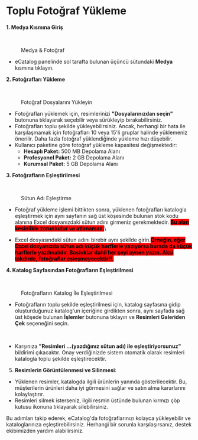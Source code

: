 # Toplu Fotoğraf Yükleme

**1. Medya Kısmına Giriş**

<figure><img src="../.gitbook/assets/Fotoğraf Yükleme ve Medya.png" alt=""><figcaption><p>Medya  &#x26; Fotoğraf</p></figcaption></figure>

* eCatalog panelinde sol tarafta bulunan üçüncü sütundaki **Medya** kısmına tıklayın.

**2. Fotoğrafları Yükleme**

<figure><img src="../.gitbook/assets/Fotoğrafları Yükleme (1).png" alt=""><figcaption><p>Fotoğraf Dosyalarını Yükleyin</p></figcaption></figure>

* Fotoğrafları yüklemek için, resimlerinizi **"Dosyalarınızdan seçin"** butonuna tıklayarak seçebilir veya sürükleyip bırakabilirsiniz.
* Fotoğrafları toplu şekilde yükleyebilirsiniz. Ancak, herhangi bir hata ile karşılaşmamak için fotoğrafları 10 veya 15'li gruplar halinde yüklemeniz önerilir. Daha fazla fotoğraf yüklendiğinde yükleme hızı düşebilir.
* Kullanıcı paketine göre fotoğraf yükleme kapasitesi değişmektedir:
  * **Hesaplı Paket:** 500 MB Depolama Alanı
  * **Profesyonel Paket:** 2 GB Depolama Alanı
  * **Kurumsal Paket:** 5 GB Depolama Alanı

**3. Fotoğrafların Eşleştirilmesi**

<figure><img src="../.gitbook/assets/Fotoğraf Sütun İsmi Eşleştirme.png" alt=""><figcaption><p>Sütun Adı Eşleştirme</p></figcaption></figure>

* Fotoğraf yükleme işlemi bittikten sonra, yüklenen fotoğrafları katalogla eşleştirmek için aynı sayfanın sağ üst köşesinde bulunan stok kodu alanına Excel dosyanızdaki sütun adını girmeniz gerekmektedir. <mark style="background-color:red;">**Bu alan kesinlikle zorunludur ve atlanamaz.**</mark>\

* Excel dosyasındaki sütun adını birebir aynı şekilde girin.<mark style="background-color:red;">**Örneğin, eğer Excel dosyanızda sütun adı küçük harflerle yazıyorsa burada da küçük harflerle yazılmalıdır. Boşluklar dahil her şeyi aynen yazın. Aksi takdirde, fotoğraflar eşleşmeyecektir‼️.**</mark>&#x20;

**4. Katalog Sayfasından Fotoğrafların Eşleştirilmesi**

<figure><img src="../.gitbook/assets/Fotoğrafınların Kataloglar İle Eşleştirilmesi (1).png" alt=""><figcaption><p>Fotoğrafların Katalog İle Eşleştirilmesi</p></figcaption></figure>

* Fotoğrafların toplu şekilde eşleştirilmesi için, katalog sayfasına gidip oluşturduğunuz katalog'un içeriğine girdikten sonra, aynı sayfada sağ üst köşede bulunan **İşlemler** butonuna tıklayın ve **Resimleri Galeriden Çek** seçeneğini seçin.

<figure><img src="../.gitbook/assets/Eşleştirme Onay Uyarısı.png" alt=""><figcaption></figcaption></figure>

* Karşınıza **"Resimleri ...(yazdığınız sütun adı) ile eşleştiriyorsunuz"** bildirimi çıkacaktır. Onay verdiğinizde sistem otomatik olarak resimleri katalogla toplu şekilde eşleştirecektir.

5. **Resimlerin Görüntülenmesi ve Silinmesi**:

* Yüklenen resimler, katalogda ilgili ürünlerin yanında gösterilecektir. Bu, müşterilerin ürünleri daha iyi görmesini sağlar ve satın alma kararlarını kolaylaştırır.
* Resimleri silmek isterseniz, ilgili resmin üstünde bulunan kırmızı çöp kutusu ikonuna tıklayarak silebilirsiniz.

Bu adımları takip ederek, eCatalog'da fotoğraflarınızı kolayca yükleyebilir ve kataloglarınıza eşleştirebilirsiniz. Herhangi bir sorunla karşılaşırsanız, destek ekibimizden yardım alabilirsiniz.
